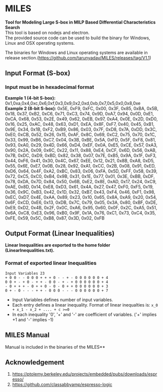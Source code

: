 # MILES
**Tool for Modeling Large S-box in MILP Based Differential Characteristics Search**\
This tool is based on nodejs and electron.\
The provided source code can be used to build the binary for Windows, Linux and OSX operating systems.

The binaries for Windows and Linux operating systems are available in release section.(https://github.com/tarunyadav/MILES/releases/tag/V1.1)

## Input Format (S-box)
### Input must be in hexadecimal format ###
**Example 1 (4-bit S-box):** 0x1,0xa,0x4,0xc,0x6,0xf,0x3,0x9,0x2,0xd,0xb,0x7,0x5,0x0,0x8,0xe\
**Example 2 (8-bit S-box):** 0x5E, 0xF9, 0xFC, 0x00, 0x3F, 0x85, 0xBA, 0x5B, 0x18, 0x37, 0xB2, 0xC6, 0x71, 0xC3, 0x74, 0x9D, 0xA7, 0x94, 0x0D, 0xE1, 0xCA, 0x68, 0x53, 0x2E, 0x49, 0x62, 0xEB, 0x97, 0xA4, 0x0E, 0x2D, 0xD0, 0x16, 0x25, 0xAC, 0x48, 0x63, 0xD1, 0xEA, 0x8F, 0xF7, 0x40, 0x45, 0xB1, 0x9E, 0x34, 0x1B, 0xF2, 0xB9, 0x86, 0x03, 0x7F, 0xD8, 0x7A, 0xDD, 0x3C, 0xE0, 0xCB, 0x52, 0x26, 0x15, 0xAF, 0x8C, 0x69, 0xC2, 0x75, 0x70, 0x1C, 0x33, 0x99, 0xB6, 0xC7, 0x04, 0x3B, 0xBE, 0x5A, 0xFD, 0x5F, 0xF8, 0x81, 0x93, 0xA0, 0x29, 0x4D, 0x66, 0xD4, 0xEF, 0x0A, 0xE5, 0xCE, 0x57, 0xA3, 0x90, 0x2A, 0x09, 0x6C, 0x22, 0x11, 0x88, 0xE4, 0xCF, 0x6D, 0x56, 0xAB, 0x7B, 0xDC, 0xD9, 0xBD, 0x82, 0x38, 0x07, 0x7E, 0xB5, 0x9A, 0x1F, 0xF3, 0x44, 0xF6, 0x41, 0x30, 0x4C, 0x67, 0xEE, 0x12, 0x21, 0x8B, 0xA8, 0xD5, 0x55, 0x6E, 0xE7, 0x0B, 0x28, 0x92, 0xA1, 0xCC, 0x2B, 0x08, 0x91, 0xED, 0xD6, 0x64, 0x4F, 0xA2, 0xBC, 0x83, 0x06, 0xFA, 0x5D, 0xFF, 0x58, 0x39, 0x72, 0xC5, 0xC0, 0xB4, 0x9B, 0x31, 0x1E, 0x77, 0x01, 0x3E, 0xBB, 0xDF, 0x78, 0xDA, 0x7D, 0x84, 0x50, 0x6B, 0xE2, 0x8E, 0xAD, 0x17, 0x24, 0xC9, 0xAE, 0x8D, 0x14, 0xE8, 0xD3, 0x61, 0x4A, 0x27, 0x47, 0xF0, 0xF5, 0x19, 0x36, 0x9C, 0xB3, 0x42, 0x1D, 0x32, 0xB7, 0x43, 0xF4, 0x46, 0xF1, 0x98, 0xEC, 0xD7, 0x4E, 0xAA, 0x89, 0x23, 0x10, 0x65, 0x8A, 0xA9, 0x20, 0x54, 0x6F, 0xCD, 0xE6, 0x13, 0xDB, 0x7C, 0x79, 0x05, 0x3A, 0x80, 0xBF, 0xDE, 0xE9, 0xD2, 0x4B, 0x2F, 0x0C, 0xA6, 0x95, 0x60, 0x0F, 0x2C, 0xA5, 0x51, 0x6A, 0xC8, 0xE3, 0x96, 0xB0, 0x9F, 0x1A, 0x76, 0xC1, 0x73, 0xC4, 0x35, 0xFE, 0x59, 0x5C, 0xB8, 0x87, 0x3D, 0x02, 0xFB

## Output Format (Linear Inequalities)
**Linear Inequalities are exported to the home folder (LinearInequalities.txt).**
### Format of exported linear Inequalities
```
Input Variables 23
+ 0 0 - - 0 0 0 + + + 0 - - + - 0 0 0 0 0 0 + 4
0 0 + - + 0 - + + - 0 0 - + - + 0 0 0 0 0 0 + 4
- 0 + + + - 0 + + 0 - 0 - 0 + + 0 0 0 0 0 0 + 3
0 + - 0 - - - + + - 0 0 0 - - - 0 0 0 0 0 0 + 7
```

* Input Variables defines number of input variables.
* Each entry defines a linear inequality. Format of linear inequalties is:
``` x_0 + x_1 - x_2 + .... + c >=0 ```
* In each inequality '0', '+' and '-' are coefficient of variables. ('+' implies +1 and '-' implies -1)
## MILES Manual

Manual is included in the binaries of the MILES**

## Acknowledgement ##
1. https://ptolemy.berkeley.edu/projects/embedded/pubs/downloads/espresso/
2. https://github.com/classabbyamp/espresso-logic

